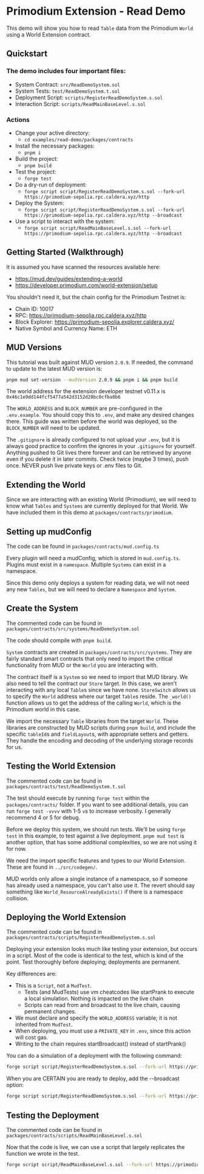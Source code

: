 # Primodium Extension - Read Demo

This demo will show you how to read `Table` data from the Primodium `World` using a World Extension contract.

## Quickstart

### The demo includes four important files:

- System Contract: `src/ReadDemoSystem.sol`
- System Tests: `test/ReadDemoSystem.t.sol`
- Deployment Script: `scripts/RegisterReadDemoSystem.s.sol`
- Interaction Script: `scripts/ReadMainBaseLevel.s.sol`

### Actions

- Change your active directory:
  - `cd examples/read-demo/packages/contracts`
- Install the necessary packages:
  - `pnpm i`
- Build the project:
  - `pnpm build`
- Test the project:
  - `forge test`
- Do a dry-run of deployment:
  - `forge script script/RegisterReadDemoSystem.s.sol --fork-url https://primodium-sepolia.rpc.caldera.xyz/http`
- Deploy the System:
  - `forge script script/RegisterReadDemoSystem.s.sol --fork-url https://primodium-sepolia.rpc.caldera.xyz/http --broadcast`
- Use a script to interact with the system:
  - `forge script script/ReadMainBaseLevel.s.sol --fork-url https://primodium-sepolia.rpc.caldera.xyz/http --broadcast`

## Getting Started (Walkthrough)

It is assumed you have scanned the resources available here:

- https://mud.dev/guides/extending-a-world
- https://developer.primodium.com/world-extension/setup

You shouldn't need it, but the chain config for the Primodium Testnet is:

- Chain ID: 10017
- RPC: https://primodium-sepolia.rpc.caldera.xyz/http
- Block Explorer: https://primodium-sepolia.explorer.caldera.xyz/
- Native Symbol and Currency Name: ETH

## MUD Versions

This tutorial was built against MUD version `2.0.9`. If needed, the command to update to the latest MUD version is:

```bash
pnpm mud set-version --mudVersion 2.0.9 && pnpm i && pnpm build
```

The world address for the extension developer testnet v0.11.x is `0x46c1e9dd144fcf5477a542d3152d28bc0cfba0b6`

The `WORLD_ADDRESS` and `BLOCK_NUMBER` are pre-configured in the `.env.example`. You should copy this to `.env`, and make any desired changes there. This guide was written before the world was deployed, so the `BLOCK_NUMBER` will need to be updated.

The `.gitignore` is already configured to not upload your `.env`, but it is always good practice to confirm the ignores in your `.gitignore` for yourself. Anything pushed to Git lives there forever and can be retrieved by anyone even if you delete it in later commits. Check twice (maybe 3 times), push once. NEVER push live private keys or .env files to Git.

## Extending the World

Since we are interacting with an existing World (Primodium), we will need to know what `Tables` and `Systems` are currently deployed for that World. We have included them in this demo at `packages/contracts/primodium`.

## Setting up mudConfig

The code can be found in `packages/contracts/mud.config.ts`

Every plugin will need a mudConfig, which is stored in `mud.config.ts`. Plugins must exist in a `namespace`. Multiple `Systems` can exist in a namespace.

Since this demo only deploys a system for reading data, we will not need any new `Tables`, but we will need to declare a `Namespace` and `System`.

## Create the System

The commented code can be found in `packages/contracts/src/systems/ReadDemoSystem.sol`

The code should compile with `pnpm build`.

`System` contracts are created in `packages/contracts/src/systems`. They are fairly standard smart contracts that only need to import the critical functionality from MUD or the `World` you are interacting with.

The contract itself is a `System` so we need to import that MUD library. We also need to tell the contract our `Store` target. In this case, we aren't interacting with any local `Table`s since we have none. `StoreSwitch` allows us to specify the `World` address where our target `Table`s reside. The `_world()` function allows us to get the address of the calling `World`, which is the Primodium world in this case.

We import the necessary `Table` libraries from the target `World`. These libraries are constructed by MUD scripts during `pnpm build`, and include the specific `tableId`s and `fieldLayout`s, with appropriate setters and getters. They handle the encoding and decoding of the underlying storage records for us.

## Testing the World Extension

The commented code can be found in `packages/contracts/test/ReadDemoSystem.t.sol`

The test should execute by running `forge test` within the `packages/contracts/` folder. If you want to see additional details, you can run `forge test -vvvv` with 1-5 `v`s to increase verbosity. I generally recommend 4 or 5 for debug.

Before we deploy this system, we should run tests. We'll be using `forge test` in this example, to test against a live deployment. `pnpm mud test` is another option, that has some additional complexities, so we are not using it for now.

We need the import specific features and types to our World Extension. These are found in `../src/codegen/`.

MUD worlds only allow a single instance of a namespace, so if someone has already used a namespace, you can't also use it. The revert should say something like `World_ResourceAlreadyExists()` if there is a namespace collision.

## Deploying the World Extension

The commented code can be found in `packages/contracts/scripts/RegisterReadDemoSystem.s.sol`

Deploying your extension looks much like testing your extension, but occurs in a script. Most of the code is identical to the test, which is kind of the point. Test thoroughly before deploying; deployments are permanent.

Key differences are:

- This is a `Script`, not a `MudTest`.
  - Tests (and MudTests) use vm cheatcodes like startPrank to execute a local simulation. Nothing is impacted on the live chain
  - Scripts can read from and broadcast to the live chain, causing permanent changes.
- We must declare and specify the `WORLD_ADDRESS` variable; it is not inherited from `MudTest`.
- When deploying, you must use a `PRIVATE_KEY` in `.env`, since this action will cost gas.
- Writing to the chain requires startBroadcast() instead of startPrank()

You can do a simulation of a deployment with the following command:

```bash
forge script script/RegisterReadDemoSystem.s.sol --fork-url https://primodium-sepolia.rpc.caldera.xyz/http
```

When you are CERTAIN you are ready to deploy, add the --broadcast option:

```bash
forge script script/RegisterReadDemoSystem.s.sol --fork-url https://primodium-sepolia.rpc.caldera.xyz/http --broadcast
```

## Testing the Deployment

The commented code can be found in `packages/contracts/scripts/ReadMainBaseLevel.s.sol`

Now that the code is live, we can use a script that largely replicates the function we wrote in the test.

```bash
forge script script/ReadMainBaseLevel.s.sol --fork-url https://primodium-sepolia.rpc.caldera.xyz/http --broadcast
```
